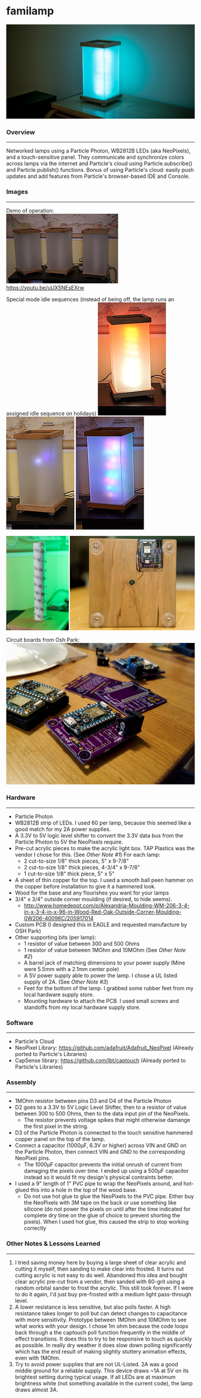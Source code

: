 # familamp

![Alt text](/images/finished_lamp.jpg?raw=true "Finished Lamp Example")

### Overview
---------------------
Networked lamps using a Particle Photon, WB2812B LEDs (aka NeoPixels), and a touch-sensitive panel.  They communicate and synchronize colors across lamps via the internet and Particle's cloud using Particle.subscribe() and Particle.publish() functions.  Bonus of using Particle's cloud: easily push updates and add features from Particle's browser-based IDE and Console.

### Images
---------------------
Demo of operation:  
![Alt text](/images/Demo.gif?raw=true "Demo Operation")  
https://youtu.be/uUX5NEsEXrw
  
Special mode idle sequences (instead of being off, the lamp runs an assigned idle sequence on holidays)
![Alt text](/images/idle1.gif?raw=true "Christmas Idle")
![Alt text](/images/idle2.gif?raw=true "New Years/4th of July")
![Alt text](/images/idle3.gif?raw=true "Birthdays")
  
![Alt text](/images/leds-bottom.jpg?raw=true "Bottom of lamp")
  
Circuit boards from Osh Park:
![Alt text](/images/osh_boards.jpg?raw=true "Osh Park boards")

### Hardware
---------------------
-   Particle Photon
-   WB2812B strip of LEDs.  I used 60 per lamp, because this seemed like a good match for my 2A power supplies.
-   A 3.3V to 5V logic level shifter to convert the 3.3V data bus from the Particle Photon to 5V the NeoPixels require.
-   Pre-cut acrylic pieces to make the acrylic light box.  TAP Plastics was the vendor I chose for this. (See *Other Note #1*)  For each lamp:
    -   2 cut-to-size 1/8" thick pieces, 5" x 9-7/8"
	-   2 cut-to-size 1/8" thick pieces, 4-3/4" x 9-7/8"
	-   1 cut-to-size 1/8" thick piece, 5" x 5"
-   A sheet of thin copper for the top.  I used a smooth ball peen hammer on the copper before installation to give it a hammered look.
-   Wood for the base and any flourishes you want for your lamps
-   3/4" x 3/4" outside corner moulding (if desired, to hide seems).
    -   http://www.homedepot.com/p/Alexandria-Moulding-WM-206-3-4-in-x-3-4-in-x-96-in-Wood-Red-Oak-Outside-Corner-Moulding-0W206-40096C/205917014
-   Custom PCB (I designed this in EAGLE and requested manufacture by OSH Park)
-   Other supporting bits (per lamp):
	-   1 resistor of value between 300 and 500 Ohms
	-   1 resistor of value between 1MOhm and 10MOhm (See *Other Note #2*)
	-   A barrel jack of matching dimensions to your power supply (Mine were 5.5mm with a 2.1mm center pole)
	-   A 5V power supply able to power the lamp.  I chose a UL listed supply of 2A. (See *Other Note #3*)
	-   Feet for the bottom of the lamp.  I grabbed some rubber feet from my local hardware supply store.
	-   Mounting hardware to attach the PCB.  I used small screws and standoffs from my local hardware supply store.

### Software
---------------------
-   Particle's Cloud
-   NeoPixel Library: https://github.com/adafruit/Adafruit_NeoPixel (Already ported to Particle's Libraries)
-   CapSense library: https://github.com/lbt/captouch (Already ported to Particle's Libraries)

### Assembly
---------------------
-   1MOhm resistor between pins D3 and D4 of the Particle Photon
-   D2 goes to a 3.3V to 5V Logic Level Shifter, then to a resistor of value between 300 to 500 Ohms, then to the data input pin of the NeoPixels.
    -   The resistor prevents voltage spikes that might otherwise damange the first pixel in the string.
-   D3 of the Particle Photon is connected to the touch sensitive hammered copper panel on the top of the lamp.
-   Connect a capacitor (1000µF, 6.3V or higher) across VIN and GND on the Particle Photon, then connect VIN and GND to the corresponding NeoPixel pins.
    -   The 1000µF capacitor prevents the initial onrush of current from damaging the pixels over time.  I ended up using a 500µF capacitor instead so it would fit my design's physical contraints better.
-   I used a 9" length of 1" PVC pipe to wrap the NeoPixels around, and hot-glued this into a hole in the top of the wood base.
    -   Do not use hot glue to glue the NeoPixels to the PVC pipe.  Either buy the NeoPixels with 3M tape on the back or use something like silicone (do not power the pixels on until after the time indicated for complete dry time on the glue of choice to prevent shorting the pixels).  When I used hot glue, this caused the strip to stop working correctly

### Other Notes & Lessons Learned
---------------------
1.  I tried saving money here by buying a large sheet of clear acrylic and cutting it myself, then sanding to make clear into frosted.  It turns out cutting acrylic is not easy to do well.  Abandoned this idea and bought clear acrylic pre-cut from a vendor, then sanded with 60-grit using a random orbital sander to frost the acrylic.  This still took forever.  If I were to do it again, I'd just buy pre-frosted with a medium light pass-through level.
2.  A lower resistance is less sensitive, but also polls faster. A high resistance takes longer to poll but can detect changes to capacitance with more sensitivity.  Prototype between 1MOhm and 10MOhm to see what works with your design.  I chose 1m ohm because the code loops back through a the captouch poll function frequently in the middle of effect transitions. It does this to try to be responsive to touch as quickly as possible.  In really dry weather it does slow down polling significantly which has the end result of making slightly stuttery animation effects, even with 1MOhm.
3.  Try to avoid power supplies that are not UL-Listed.  2A was a good middle ground for a reliable supply.  This device draws ~1A at 5V on its brightest setting during typical usage.  If all LEDs are at maximum brightness white (not something available in the current code), the lamp draws almost 3A.

